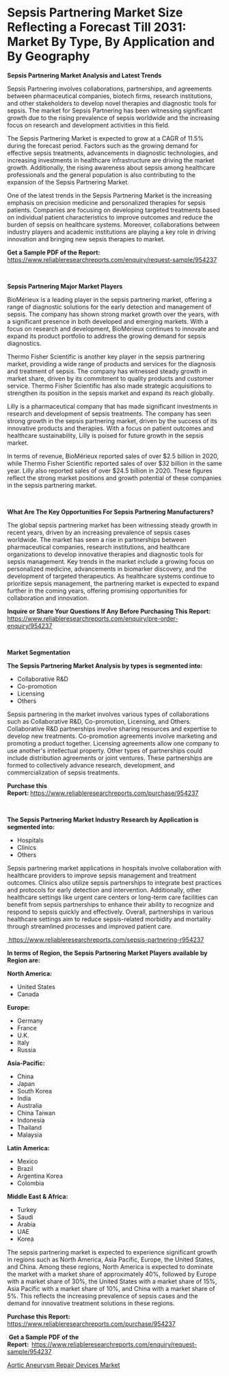 <p><h1>Sepsis Partnering Market Size Reflecting a Forecast Till 2031: Market By Type, By Application and By Geography</h1></p><p><strong>Sepsis Partnering Market Analysis and Latest Trends</strong></p>
<p><p>Sepsis Partnering involves collaborations, partnerships, and agreements between pharmaceutical companies, biotech firms, research institutions, and other stakeholders to develop novel therapies and diagnostic tools for sepsis. The market for Sepsis Partnering has been witnessing significant growth due to the rising prevalence of sepsis worldwide and the increasing focus on research and development activities in this field.</p><p>The Sepsis Partnering Market is expected to grow at a CAGR of 11.5% during the forecast period. Factors such as the growing demand for effective sepsis treatments, advancements in diagnostic technologies, and increasing investments in healthcare infrastructure are driving the market growth. Additionally, the rising awareness about sepsis among healthcare professionals and the general population is also contributing to the expansion of the Sepsis Partnering Market.</p><p>One of the latest trends in the Sepsis Partnering Market is the increasing emphasis on precision medicine and personalized therapies for sepsis patients. Companies are focusing on developing targeted treatments based on individual patient characteristics to improve outcomes and reduce the burden of sepsis on healthcare systems. Moreover, collaborations between industry players and academic institutions are playing a key role in driving innovation and bringing new sepsis therapies to market.</p></p>
<p><strong>Get a Sample PDF of the Report:&nbsp;</strong> <a href="https://www.reliableresearchreports.com/enquiry/request-sample/954237">https://www.reliableresearchreports.com/enquiry/request-sample/954237</a></p>
<p>&nbsp;</p>
<p><strong>Sepsis Partnering Major Market Players</strong></p>
<p><p>BioMérieux is a leading player in the sepsis partnering market, offering a range of diagnostic solutions for the early detection and management of sepsis. The company has shown strong market growth over the years, with a significant presence in both developed and emerging markets. With a focus on research and development, BioMérieux continues to innovate and expand its product portfolio to address the growing demand for sepsis diagnostics.</p><p>Thermo Fisher Scientific is another key player in the sepsis partnering market, providing a wide range of products and services for the diagnosis and treatment of sepsis. The company has witnessed steady growth in market share, driven by its commitment to quality products and customer service. Thermo Fisher Scientific has also made strategic acquisitions to strengthen its position in the sepsis market and expand its reach globally.</p><p>Lilly is a pharmaceutical company that has made significant investments in research and development of sepsis treatments. The company has seen strong growth in the sepsis partnering market, driven by the success of its innovative products and therapies. With a focus on patient outcomes and healthcare sustainability, Lilly is poised for future growth in the sepsis market.</p><p>In terms of revenue, BioMérieux reported sales of over $2.5 billion in 2020, while Thermo Fisher Scientific reported sales of over $32 billion in the same year. Lilly also reported sales of over $24.5 billion in 2020. These figures reflect the strong market positions and growth potential of these companies in the sepsis partnering market.</p></p>
<p>&nbsp;</p>
<p><strong>What Are The Key Opportunities For Sepsis Partnering Manufacturers?</strong></p>
<p><p>The global sepsis partnering market has been witnessing steady growth in recent years, driven by an increasing prevalence of sepsis cases worldwide. The market has seen a rise in partnerships between pharmaceutical companies, research institutions, and healthcare organizations to develop innovative therapies and diagnostic tools for sepsis management. Key trends in the market include a growing focus on personalized medicine, advancements in biomarker discovery, and the development of targeted therapeutics. As healthcare systems continue to prioritize sepsis management, the partnering market is expected to expand further in the coming years, offering promising opportunities for collaboration and innovation.</p></p>
<p><strong>Inquire or Share Your Questions If Any Before Purchasing This Report:</strong> <a href="https://www.reliableresearchreports.com/enquiry/pre-order-enquiry/954237">https://www.reliableresearchreports.com/enquiry/pre-order-enquiry/954237</a></p>
<p>&nbsp;</p>
<p><strong>Market Segmentation</strong></p>
<p><strong>The Sepsis Partnering Market Analysis by types is segmented into:</strong></p>
<p><ul><li>Collaborative R&D</li><li>Co-promotion</li><li>Licensing</li><li>Others</li></ul></p>
<p><p>Sepsis partnering in the market involves various types of collaborations such as Collaborative R&D, Co-promotion, Licensing, and Others. Collaborative R&D partnerships involve sharing resources and expertise to develop new treatments. Co-promotion agreements involve marketing and promoting a product together. Licensing agreements allow one company to use another's intellectual property. Other types of partnerships could include distribution agreements or joint ventures. These partnerships are formed to collectively advance research, development, and commercialization of sepsis treatments.</p></p>
<p><strong>Purchase this Report:&nbsp;</strong><a href="https://www.reliableresearchreports.com/purchase/954237">https://www.reliableresearchreports.com/purchase/954237</a></p>
<p>&nbsp;</p>
<p><strong>The Sepsis Partnering Market Industry Research by Application is segmented into:</strong></p>
<p><ul><li>Hospitals</li><li>Clinics</li><li>Others</li></ul></p>
<p><p>Sepsis partnering market applications in hospitals involve collaboration with healthcare providers to improve sepsis management and treatment outcomes. Clinics also utilize sepsis partnerships to integrate best practices and protocols for early detection and intervention. Additionally, other healthcare settings like urgent care centers or long-term care facilities can benefit from sepsis partnerships to enhance their ability to recognize and respond to sepsis quickly and effectively. Overall, partnerships in various healthcare settings aim to reduce sepsis-related morbidity and mortality through streamlined processes and improved patient care.</p></p>
<p><a href="https://www.reliableresearchreports.com/sepsis-partnering-r954237">&nbsp;https://www.reliableresearchreports.com/sepsis-partnering-r954237</a></p>
<p><strong>In terms of Region, the Sepsis Partnering Market Players available by Region are:</strong></p>
<p>
    <p> <strong> North America: </strong>
        <ul>
            <li>United States</li>
            <li>Canada</li>
        </ul>
        </p> 
    <p> <strong> Europe: </strong>
        <ul>
            <li>Germany</li>
            <li>France</li>
            <li>U.K.</li>
            <li>Italy</li>
            <li>Russia</li>
        </ul>
        </p> 
    <p> <strong> Asia-Pacific: </strong>
        <ul>
            <li>China</li>
            <li>Japan</li>
            <li>South Korea</li>
            <li>India</li>
            <li>Australia</li>
            <li>China Taiwan</li>
            <li>Indonesia</li>
            <li>Thailand</li>
            <li>Malaysia</li>
        </ul>
        </p> 
    <p> <strong> Latin America: </strong>
        <ul>
            <li>Mexico</li>
            <li>Brazil</li>
            <li>Argentina Korea</li>
            <li>Colombia</li>
        </ul>
        </p> 
    <p> <strong> Middle East & Africa: </strong>
        <ul>
            <li>Turkey</li>
            <li>Saudi</li>
            <li>Arabia</li>
            <li>UAE</li>
            <li>Korea</li>
        </ul>
    </p>
    </p>
<p><p>The sepsis partnering market is expected to experience significant growth in regions such as North America, Asia Pacific, Europe, the United States, and China. Among these regions, North America is expected to dominate the market with a market share of approximately 40%, followed by Europe with a market share of 30%, the United States with a market share of 15%, Asia Pacific with a market share of 10%, and China with a market share of 5%. This reflects the increasing prevalence of sepsis cases and the demand for innovative treatment solutions in these regions.</p></p>
<p><strong>Purchase this Report: </strong><a href="https://www.reliableresearchreports.com/purchase/954237">https://www.reliableresearchreports.com/purchase/954237</a></p>
<p>&nbsp;<strong>Get a Sample PDF of the Report:&nbsp;&nbsp;</strong><a href="https://www.reliableresearchreports.com/enquiry/request-sample/954237">https://www.reliableresearchreports.com/enquiry/request-sample/954237</a></p>
<p><strong></strong></p>
<p><p><a href="https://github.com/mbisetmhermsr/Market-Research-Report-List-3/blob/main/aortic-aneurysm-repair-devices-market.md">Aortic Aneurysm Repair Devices Market</a></p></p>